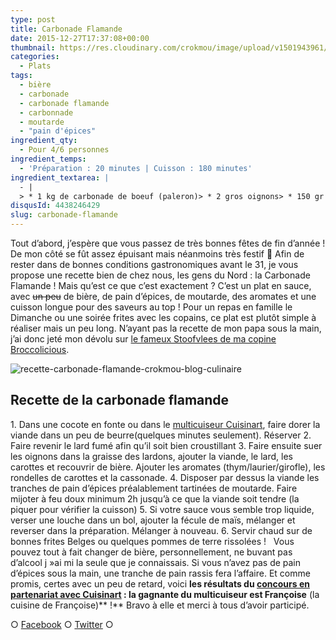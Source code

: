 ```yaml
---
type: post
title: Carbonade Flamande
date: 2015-12-27T17:37:08+00:00
thumbnail: https://res.cloudinary.com/crokmou/image/upload/v1501943961/recette-carbonade-flamande-crokmou-blog-culinaire-1.jpg
categories: 
  - Plats
tags: 
  - bière
  - carbonade
  - carbonade flamande
  - carbonnade
  - moutarde
  - "pain d'épices"
ingredient_qty: 
  - Pour 4/6 personnes
ingredient_temps: 
  - 'Préparation : 20 minutes | Cuisson : 180 minutes'
ingredient_textarea: |
  - |
  > * 1 kg de carbonade de boeuf (paleron)> * 2 gros oignons> * 150 gr de lard fumé> * 2 petites bouteilles de bière brune (Leffe bleue pour moi)> * 6 tranches de pain d’épices> * moutarde> * 3 c.a.s de cassonade> * 2 feuilles de laurier> * 2 branches de thym> * 2 clous de girofle> * beurre> * sel & poivre> * 2 càs de fécule de maïs> * carottes
disqusId: 4438246429
slug: carbonade-flamande
---
```


Tout d’abord, j’espère que vous passez de très bonnes fêtes de fin d’année ! De mon côté se fût assez épuisant mais néanmoins très festif 🙂 Afin de rester dans de bonnes conditions gastronomiques avant le 31, je vous propose une recette bien de chez nous, les gens du Nord : la Carbonade Flamande ! Mais qu’est ce que c’est exactement ? C’est un plat en sauce, avec <del>un peu</del> de bière, de pain d’épices, de moutarde, des aromates et une cuisson longue pour des saveurs au top ! Pour un repas en famille le Dimanche ou une soirée frites avec les copains, ce plat est plutôt simple à réaliser mais un peu long. N’ayant pas la recette de mon papa sous la main, j’ai donc jeté mon dévolu sur [le fameux Stoofvlees de ma copine Broccolicious](https://broccolicious.wordpress.com/2013/11/25/le-stoofvlees-national/).  

![recette-carbonade-flamande-crokmou-blog-culinaire](http://www.crokmou.com/wp-content/uploads/2015/12/recette-carbonade-flamande-crokmou-blog-culinaire.jpg)

## **Recette de la carbonade flamande**

1\. Dans une cocote en fonte ou dans le [multicuiseur Cuisinart](http://www.crokmou.com/2015/12/test-du-multicuiseur-4-en-1-par-cuisinart), faire dorer la viande dans un peu de beurre(quelques minutes seulement). Réserver 2\. Faire revenir le lard fumé afin qu’il soit bien croustillant 3\. Faire ensuite suer les oignons dans la graisse des lardons, ajouter la viande, le lard, les carottes et recouvrir de bière. Ajouter les aromates (thym/laurier/girofle), les rondelles de carottes et la cassonade. 4\. Disposer par dessus la viande les tranches de pain d’épices préalablement tartinées de moutarde. Faire mijoter à feu doux minimum 2h jusqu’à ce que la viande soit tendre (la piquer pour vérifier la cuisson) 5\. Si votre sauce vous semble trop liquide, verser une louche dans un bol, ajouter la fécule de maïs, mélanger et reverser dans la préparation. Mélanger à nouveau. 6\. Servir chaud sur de bonnes frites Belges ou quelques pommes de terre rissolées !   Vous pouvez tout à fait changer de bière, personnellement, ne buvant pas d’alcool j »ai mi la seule que je connaissais. Si vous n’avez pas de pain d’épices sous la main, une tranche de pain rassis fera l’affaire. Et comme promis, certes avec un peu de retard, voici **les résultats du [concours en partenariat avec Cuisinart](http://www.crokmou.com/2015/12/test-du-multicuiseur-4-en-1-par-cuisinart) : la gagnante du multicuiseur est Françoise** (la cuisine de Françoise)** !** Bravo à elle et merci à tous d’avoir participé.  

○ [Facebook](https://www.facebook.com/crokmou.blog) ○ [Twitter](https://twitter.com/Crokmou) ○